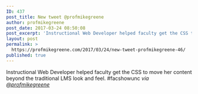 ```yaml
---
ID: 437
post_title: New tweet @profmikegreene
author: profmikegreene
post_date: 2017-03-24 08:50:08
post_excerpt: 'Instructional Web Developer helped faculty get the CSS to move her content beyond the traditional LMS look and feel. #facshowunc'
layout: post
permalink: >
  https://profmikegreene.com/2017/03/24/new-tweet-profmikegreene-46/
published: true
---
```

Instructional Web Developer helped faculty get the CSS to move her content beyond the traditional LMS look and feel. #facshowunc
<cite>via <a href="https://twitter.com/profmikegreene/status/845271516581445636">@profmikegreene</a></cite>